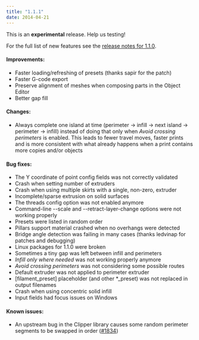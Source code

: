 ```yaml
---
title: "1.1.1"
date: 2014-04-21
---
```




This is an **experimental** release. Help us testing!

For the full list of new features see the [release notes for 1.1.0](/releases/1.1.0).


#### Improvements:



*   Faster loading/refreshing of presets (thanks sapir for the patch)
*   Faster G-code export
*   Preserve alignment of meshes when composing parts in the Object Editor
*   Better gap fill

#### Changes:



*   Always complete one island at time (perimeter -> infill -> next island -> perimeter -> infill) instead of doing that only when _Avoid crossing perimeters_ is enabled. This leads to fewer travel moves, faster prints and is more consistent with what already happens when a print contains more copies and/or objects

#### Bug fixes:



*   The Y coordinate of point config fields was not correctly validated
*   Crash when setting number of extruders
*   Crash when using multiple skirts with a single, non-zero, extruder
*   Incomplete/sparse extrusion on solid surfaces
*   The threads config option was not enabled anymore
*   Command-line --scale and --retract-layer-change options were not working properly
*   Presets were listed in random order
*   Pillars support material crashed when no overhangs were detected
*   Bridge angle detection was failing in many cases (thanks ledvinap for patches and debugging)
*   Linux packages for 1.1.0 were broken
*   Sometimes a tiny gap was left between infill and perimeters
*   _Infill only where needed_ was not working properly anymore
*   _Avoid crossing perimeters_ was not considering some possible routes
*   Default extruder was not applied to perimeter extruder
*   [filament_preset] placeholder (and other *_preset) was not replaced in output filenames
*   Crash when using concentric solid infill
*   Input fields had focus issues on Windows



#### Known issues:

*   An upstream bug in the Clipper library causes some random perimeter segments to be swapped in order ([#1834](https://github.com/alexrj/Slic3r/issues/1834))







